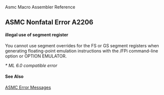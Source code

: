 Asmc Macro Assembler Reference

## ASMC Nonfatal Error A2206

#### illegal use of segment register

You cannot use segment overrides for the FS or GS segment registers when generating floating-point emulation instructions with the /FPi command-line option or OPTION EMULATOR.

_* ML 6.0 compatible error_

#### See Also

[ASMC Error Messages](readme.md)